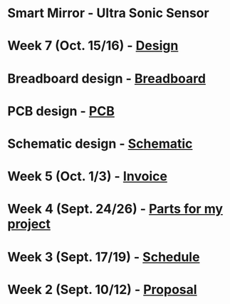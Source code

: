 # Smart Mirror - Ultra Sonic Sensor

# Week 7 (Oct. 15/16) - [Design](https://github.com/minhnguyen999/Smart-Mirror/blob/master/documentation/TuanMinhNguyen.fzz)
#        Breadboard design - [Breadboard](https://github.com/minhnguyen999/Smart-Mirror/blob/master/documentation/breadboard1.png)
#        PCB design - [PCB](https://github.com/minhnguyen999/Smart-Mirror/blob/master/documentation/PCB1.png)
#        Schematic design - [Schematic](https://github.com/minhnguyen999/Smart-Mirror/blob/master/documentation/schematic1.png)
# Week 5 (Oct. 1/3) - [Invoice](https://github.com/minhnguyen999/Smart-Mirror/blob/master/documentation/CENG317%20-%20PartsforProjectInvoice1.docx)

# Week 4 (Sept. 24/26) - [Parts for my project](https://github.com/minhnguyen999/Smart-Mirror/blob/master/documentation/CENG317-PartsForSmartMirror.xlsx)

# Week 3 (Sept. 17/19) - [Schedule](https://github.com/minhnguyen999/Smart-Mirror/blob/master/documentation/CENG317-schedule.mpp)

# Week 2 (Sept. 10/12) - [Proposal](https://github.com/minhnguyen999/Smart-Mirror/blob/master/documentation/CENG-317-Proposal-Official.xlsx)
